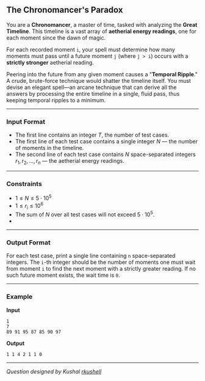 ## The Chronomancer's Paradox

You are a **Chronomancer**, a master of time, tasked with analyzing the **Great Timeline**. This timeline is a vast array of **aetherial energy readings**, one for each moment since the dawn of magic.

For each recorded moment `i`, your spell must determine how many moments must pass until a future moment `j` (where `j > i`) occurs with a **strictly stronger** aetherial reading.

Peering into the future from any given moment causes a "**Temporal Ripple**." A crude, brute-force technique would shatter the timeline itself. You must devise an elegant spell—an arcane technique that can derive all the answers by processing the entire timeline in a single, fluid pass, thus keeping temporal ripples to a minimum.

-----

### Input Format

-   The first line contains an integer $T$, the number of test cases.
-   The first line of each test case contains a single integer $N$ — the number of moments in the timeline.
-   The second line of each test case contains $N$ space-separated integers $r_1, r_2, \dots, r_n$ — the aetherial energy readings.

-----

### Constraints

-   $1 \le N \le 5 \cdot 10^5$
-   $1 \le r_i \le 10^6$
-   The sum of $N$ over all test cases will not exceed $5 \cdot 10^5$.
-   
-----

### Output Format

For each test case, print a single line containing `n` space-separated integers. The `i`-th integer should be the number of moments one must wait from moment `i` to find the next moment with a strictly greater reading. If no such future moment exists, the wait time is `0`.

-----

### Example

**Input**

```
1
7
89 91 95 87 85 90 97
```

**Output**

```
1 1 4 2 1 1 0
```

-----

*Question designed by Kushal [rkushell](https://github.com/rkushell)*